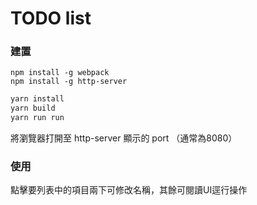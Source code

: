 # TODO list

### 建置

```
npm install -g webpack
npm install -g http-server
```

``` sh
yarn install
yarn build
yarn run run
```

將瀏覽器打開至 http-server 顯示的 port （通常為8080）

### 使用
點擊要列表中的項目兩下可修改名稱，其餘可閱讀UI逕行操作